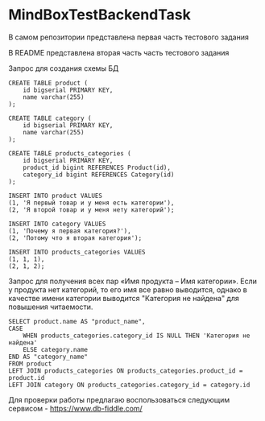 # MindBoxTestBackendTask

В самом репозитории представлена первая часть тестового задания

В README представлена вторая часть часть тестового задания

Запрос для создания схемы БД 

```
CREATE TABLE product (
    id bigserial PRIMARY KEY,
  	name varchar(255)
);

CREATE TABLE category (
    id bigserial PRIMARY KEY,
  	name varchar(255)
);

CREATE TABLE products_categories (
    id bigserial PRIMARY KEY,
  	product_id bigint REFERENCES Product(id),
  	category_id bigint REFERENCES Category(id)
);

INSERT INTO product VALUES 
(1, 'Я первый товар и у меня есть категории'),
(2, 'Я второй товар и у меня нету категорий');

INSERT INTO category VALUES 
(1, 'Почему я первая категория?'),
(2, 'Потому что я вторая категория');

INSERT INTO products_categories VALUES 
(1, 1, 1),
(2, 1, 2);
```

Запрос для получения всех пар «Имя продукта – Имя категории». 
Если у продукта нет категорий, то его имя все равно выводится, однако в качестве имени категории выводится "Категория не найдена" для повышения читаемости.
```
SELECT product.name AS "product_name",
CASE
    WHEN products_categories.category_id IS NULL THEN 'Категория не найдена'
    ELSE category.name
END AS "category_name"
FROM product
LEFT JOIN products_categories ON products_categories.product_id = product.id
LEFT JOIN category ON products_categories.category_id = category.id
```

Для проверки работы предлагаю воспользоваться следующим сервисом - https://www.db-fiddle.com/
